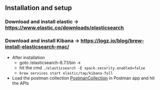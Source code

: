 ## Installation and setup

### Download and install elastic -> https://www.elastic.co/downloads/elasticsearch
### Download and install Kibana -> https://logz.io/blog/brew-install-elasticsearch-mac/


* After installation
  * goto /elasticsearch-8.7.1/bin -> 
  * hit the cmd `./elasticsearch -E xpack.security.enabled=false`
  *  `brew services start elastic/tap/kibana-full`
* Load the postman collection [PostmanCollection](/postmancollection.json) in Postman app and hit the APIs



